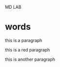 <p style="text-align: left;"> MD LAB </p>

# words

this is a paragraph

<p font color="red">this is a red paragraph</p>
</font>

this is another paragraph
